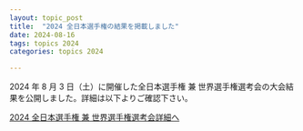 ```yaml
---
layout: topic_post
title:  "2024 全日本選手権の結果を掲載しました"
date: 2024-08-16
tags: topics 2024
categories: topics 2024

---
```


2024 年 8 月 3 日（土）に開催した全日本選手権 兼 世界選手権選考会の大会結果を公開しました。詳細は以下よりご確認下さい。

<a class="btn btn-primary btn-sm" href="{{ site.baseurl }}{% post_url /competition_info/2024/2024-08-03-japan-championship-2024 %}">2024 全日本選手権 兼 世界選手権選考会詳細へ</a>

